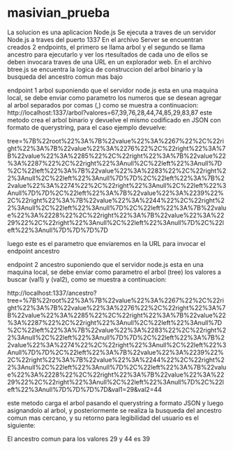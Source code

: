 # masivian_prueba
 La solucion es una aplicacion Node.js
 Se ejecuta a traves de un servidor Node.js a traves del puerto 1337
 En el archivo Server se encuentran creados 2 endpoints, el primero se llama arbol y el segundo se llama ancestro
 para ejecutarlo y ver los rtesultados de cada uno de ellos se deben invocara traves de una URL en un explorador web.
 En el archivo btree.js se encuentra la logica de construccion del arbol binario y la busqueda del ancestro comun mas bajo



 endpoint 1 arbol suponiendo que el servidor node.js esta en una maquina local, se debe enviar como parametro los numeros que se desean
 agregar al arbol separados por comas (,) como se muestra a continuacion:
http://localhost:1337/arbol?valores=67,39,76,28,44,74,85,29,83,87
 este metodo crea el arbol binario y devuelve el mismo codificado en JSON con formato de querystring, para el caso ejemplo devuelve:

tree=%7B%22root%22%3A%7B%22value%22%3A%2267%22%2C%22right%22%3A%7B%22value%22%3A%2276%22%2C%22right%22%3A%7B%22value%22%3A%2285%22%2C%22right%22%3A%7B%22value%22%3A%2287%22%2C%22right%22%3Anull%2C%22left%22%3Anull%7D%2C%22left%22%3A%7B%22value%22%3A%2283%22%2C%22right%22%3Anull%2C%22left%22%3Anull%7D%7D%2C%22left%22%3A%7B%22value%22%3A%2274%22%2C%22right%22%3Anull%2C%22left%22%3Anull%7D%7D%2C%22left%22%3A%7B%22value%22%3A%2239%22%2C%22right%22%3A%7B%22value%22%3A%2244%22%2C%22right%22%3Anull%2C%22left%22%3Anull%7D%2C%22left%22%3A%7B%22value%22%3A%2228%22%2C%22right%22%3A%7B%22value%22%3A%2229%22%2C%22right%22%3Anull%2C%22left%22%3Anull%7D%2C%22left%22%3Anull%7D%7D%7D%7D

 luego este es el parametro que enviaremos en la URL para invocar el endpoint ancestro


 endpoint 2 ancestro suponiendo que el servidor node.js esta en una maquina local, se debe enviar como parametro el arbol (tree) los valores a buscar (val1) y (val2), como se muestra a continuacion:

http://localhost:1337/ancestro?tree=%7B%22root%22%3A%7B%22value%22%3A%2267%22%2C%22right%22%3A%7B%22value%22%3A%2276%22%2C%22right%22%3A%7B%22value%22%3A%2285%22%2C%22right%22%3A%7B%22value%22%3A%2287%22%2C%22right%22%3Anull%2C%22left%22%3Anull%7D%2C%22left%22%3A%7B%22value%22%3A%2283%22%2C%22right%22%3Anull%2C%22left%22%3Anull%7D%7D%2C%22left%22%3A%7B%22value%22%3A%2274%22%2C%22right%22%3Anull%2C%22left%22%3Anull%7D%7D%2C%22left%22%3A%7B%22value%22%3A%2239%22%2C%22right%22%3A%7B%22value%22%3A%2244%22%2C%22right%22%3Anull%2C%22left%22%3Anull%7D%2C%22left%22%3A%7B%22value%22%3A%2228%22%2C%22right%22%3A%7B%22value%22%3A%2229%22%2C%22right%22%3Anull%2C%22left%22%3Anull%7D%2C%22left%22%3Anull%7D%7D%7D%7D&val1=29&val2=44

este metodo carga el arbol pasando el querystring a formato JSON y luego asignandolo al arbol, y posteriormente se realiza la busqueda del ancestro comun mas cercano, y su retorno para legibilidad del usuario es el siguiente:

El ancestro comun para los valores 29 y 44 es 39

